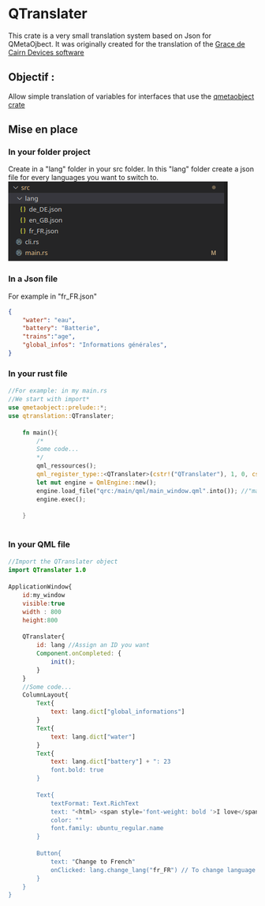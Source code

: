 # QTranslater
This crate is a very small translation system based on Json for QMetaOjbect.
It was originally created for the translation of the [Grace de Cairn Devices software](https://gitlab.cairn-devices.eu/cairntech/grace)


## Objectif : 
Allow simple translation of variables for interfaces that use the [qmetaobject crate](https://github.com/woboq/qmetaobject-rs)
## Mise en place 


### In your folder project 
Create in a "lang" folder in your src folder. In this "lang" folder create a json file for every languages you want to switch to.
![Screenshot](./screenshot.png)

### In a Json file
For example in "fr_FR.json"
```json
{
    "water": "eau",
    "battery": "Batterie",
    "trains":"age",
    "global_infos": "Informations générales", 
}
```

### In your rust file
```rust
//For example: in my main.rs
//We start with import*
use qmetaobject::prelude::*; 
use qtranslation::QTranslater;

    fn main(){
        /*
        Some code...
        */
        qml_ressources(); 
        qml_register_type::<QTranslater>(cstr!("QTranslater"), 1, 0, cstr!("QTranslater")); //Register the QTranslater type
        let mut engine = QmlEngine::new();
        engine.load_file("qrc:/main/qml/main_window.qml".into()); //"main_window" is just my qml first window.But it can be any other page.
        engine.exec();

    }
    
```
### In your QML file
```qml
//Import the QTranslater object
import QTranslater 1.0

ApplicationWindow{
    id:my_window
    visible:true
    width : 800
    height:800

    QTranslater{
        id: lang //Assign an ID you want
        Component.onCompleted: {
            init();
        }
    }
    //Some code...
    ColumnLayout{
        Text{
            text: lang.dict["global_informations"]
        }
        Text{
            text: lang.dict["water"]
        }
        Text{
            text: lang.dict["battery"] + ": 23
            font.bold: true
        }

        Text{
            textFormat: Text.RichText
            text: "<html> <span style='font-weight: bold '>I love</span><span>" +lang.dict.["trains"] + +"</span><\html>"
            color: ""
            font.family: ubuntu_regular.name
        }
        
        Button{
            text: "Change to French"
            onClicked: lang.change_lang("fr_FR") // To change language
        }
    } 
}


```




